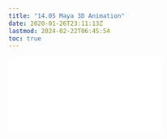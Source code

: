 ```yaml
---
title: "14.05 Maya 3D Animation"
date: 2020-01-26T23:11:13Z
lastmod: 2024-02-22T06:45:54
toc: true
---
```


![Link to included file content](../../../../3d-modeling/maya/3d-animation-maya.md)
